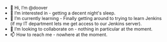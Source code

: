 - 👋 Hi, I’m @doover
- 👀 I’m interested in - getting a decent night's sleep.
- 🌱 I’m currently learning - Finally getting around to trying to learn Jenkins (if my IT department lets me get access to our Jenkins server).
- 💞️ I’m looking to collaborate on - nothing in particular at the moment.
- 📫 How to reach me - nowhere at the moment.

<!---
doover/doover is a ✨ special ✨ repository because its `README.md` (this file) appears on your GitHub profile.
You can click the Preview link to take a look at your changes.
--->
